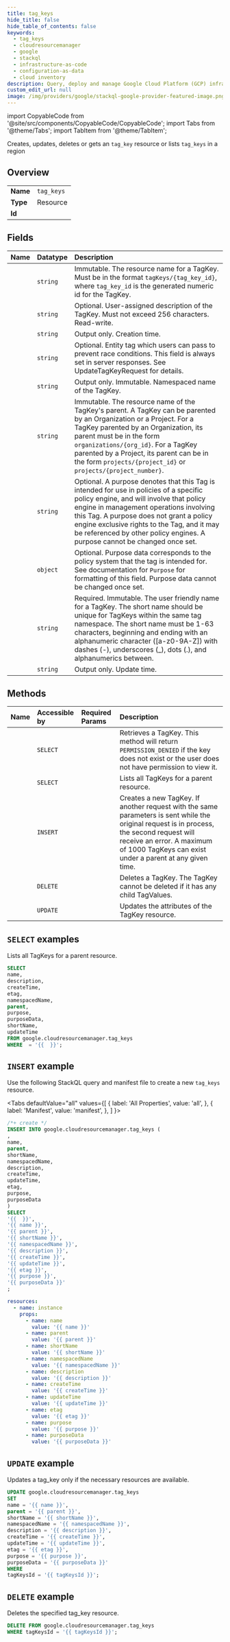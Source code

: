 ```yaml
---
title: tag_keys
hide_title: false
hide_table_of_contents: false
keywords:
  - tag_keys
  - cloudresourcemanager
  - google
  - stackql
  - infrastructure-as-code
  - configuration-as-data
  - cloud inventory
description: Query, deploy and manage Google Cloud Platform (GCP) infrastructure and resources using SQL
custom_edit_url: null
image: /img/providers/google/stackql-google-provider-featured-image.png
---
```


import CopyableCode from '@site/src/components/CopyableCode/CopyableCode';
import Tabs from '@theme/Tabs';
import TabItem from '@theme/TabItem';

Creates, updates, deletes or gets an <code>tag_key</code> resource or lists <code>tag_keys</code> in a region

## Overview
<table><tbody>
<tr><td><b>Name</b></td><td><code>tag_keys</code></td></tr>
<tr><td><b>Type</b></td><td>Resource</td></tr>
<tr><td><b>Id</b></td><td><CopyableCode code="google.cloudresourcemanager.tag_keys" /></td></tr>
</tbody></table>

## Fields
| Name | Datatype | Description |
|:-----|:---------|:------------|
| <CopyableCode code="name" /> | `string` | Immutable. The resource name for a TagKey. Must be in the format `tagKeys/{tag_key_id}`, where `tag_key_id` is the generated numeric id for the TagKey. |
| <CopyableCode code="description" /> | `string` | Optional. User-assigned description of the TagKey. Must not exceed 256 characters. Read-write. |
| <CopyableCode code="createTime" /> | `string` | Output only. Creation time. |
| <CopyableCode code="etag" /> | `string` | Optional. Entity tag which users can pass to prevent race conditions. This field is always set in server responses. See UpdateTagKeyRequest for details. |
| <CopyableCode code="namespacedName" /> | `string` | Output only. Immutable. Namespaced name of the TagKey. |
| <CopyableCode code="parent" /> | `string` | Immutable. The resource name of the TagKey's parent. A TagKey can be parented by an Organization or a Project. For a TagKey parented by an Organization, its parent must be in the form `organizations/{org_id}`. For a TagKey parented by a Project, its parent can be in the form `projects/{project_id}` or `projects/{project_number}`. |
| <CopyableCode code="purpose" /> | `string` | Optional. A purpose denotes that this Tag is intended for use in policies of a specific policy engine, and will involve that policy engine in management operations involving this Tag. A purpose does not grant a policy engine exclusive rights to the Tag, and it may be referenced by other policy engines. A purpose cannot be changed once set. |
| <CopyableCode code="purposeData" /> | `object` | Optional. Purpose data corresponds to the policy system that the tag is intended for. See documentation for `Purpose` for formatting of this field. Purpose data cannot be changed once set. |
| <CopyableCode code="shortName" /> | `string` | Required. Immutable. The user friendly name for a TagKey. The short name should be unique for TagKeys within the same tag namespace. The short name must be 1-63 characters, beginning and ending with an alphanumeric character ([a-z0-9A-Z]) with dashes (-), underscores (_), dots (.), and alphanumerics between. |
| <CopyableCode code="updateTime" /> | `string` | Output only. Update time. |

## Methods
| Name | Accessible by | Required Params | Description |
|:-----|:--------------|:----------------|:------------|
| <CopyableCode code="get" /> | `SELECT` | <CopyableCode code="tagKeysId" /> | Retrieves a TagKey. This method will return `PERMISSION_DENIED` if the key does not exist or the user does not have permission to view it. |
| <CopyableCode code="list" /> | `SELECT` | <CopyableCode code="" /> | Lists all TagKeys for a parent resource. |
| <CopyableCode code="create" /> | `INSERT` | <CopyableCode code="" /> | Creates a new TagKey. If another request with the same parameters is sent while the original request is in process, the second request will receive an error. A maximum of 1000 TagKeys can exist under a parent at any given time. |
| <CopyableCode code="delete" /> | `DELETE` | <CopyableCode code="tagKeysId" /> | Deletes a TagKey. The TagKey cannot be deleted if it has any child TagValues. |
| <CopyableCode code="patch" /> | `UPDATE` | <CopyableCode code="tagKeysId" /> | Updates the attributes of the TagKey resource. |

## `SELECT` examples

Lists all TagKeys for a parent resource.

```sql
SELECT
name,
description,
createTime,
etag,
namespacedName,
parent,
purpose,
purposeData,
shortName,
updateTime
FROM google.cloudresourcemanager.tag_keys
WHERE  = '{{  }}'; 
```

## `INSERT` example

Use the following StackQL query and manifest file to create a new <code>tag_keys</code> resource.

<Tabs
    defaultValue="all"
    values={[
        { label: 'All Properties', value: 'all', },
        { label: 'Manifest', value: 'manifest', },
    ]
}>
<TabItem value="all">

```sql
/*+ create */
INSERT INTO google.cloudresourcemanager.tag_keys (
,
name,
parent,
shortName,
namespacedName,
description,
createTime,
updateTime,
etag,
purpose,
purposeData
)
SELECT 
'{{  }}',
'{{ name }}',
'{{ parent }}',
'{{ shortName }}',
'{{ namespacedName }}',
'{{ description }}',
'{{ createTime }}',
'{{ updateTime }}',
'{{ etag }}',
'{{ purpose }}',
'{{ purposeData }}'
;
```
</TabItem>
<TabItem value="manifest">

```yaml
resources:
  - name: instance
    props:
      - name: name
        value: '{{ name }}'
      - name: parent
        value: '{{ parent }}'
      - name: shortName
        value: '{{ shortName }}'
      - name: namespacedName
        value: '{{ namespacedName }}'
      - name: description
        value: '{{ description }}'
      - name: createTime
        value: '{{ createTime }}'
      - name: updateTime
        value: '{{ updateTime }}'
      - name: etag
        value: '{{ etag }}'
      - name: purpose
        value: '{{ purpose }}'
      - name: purposeData
        value: '{{ purposeData }}'

```
</TabItem>
</Tabs>

## `UPDATE` example

Updates a tag_key only if the necessary resources are available.

```sql
UPDATE google.cloudresourcemanager.tag_keys
SET 
name = '{{ name }}',
parent = '{{ parent }}',
shortName = '{{ shortName }}',
namespacedName = '{{ namespacedName }}',
description = '{{ description }}',
createTime = '{{ createTime }}',
updateTime = '{{ updateTime }}',
etag = '{{ etag }}',
purpose = '{{ purpose }}',
purposeData = '{{ purposeData }}'
WHERE 
tagKeysId = '{{ tagKeysId }}';
```

## `DELETE` example

Deletes the specified tag_key resource.

```sql
DELETE FROM google.cloudresourcemanager.tag_keys
WHERE tagKeysId = '{{ tagKeysId }}';
```
